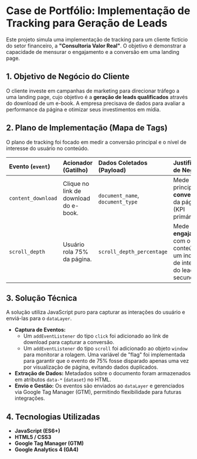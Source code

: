 # Case de Portfólio: Implementação de Tracking para Geração de Leads

Este projeto simula uma implementação de tracking para um cliente fictício do setor financeiro, a **"Consultoria Valor Real"**. O objetivo é demonstrar a capacidade de mensurar o engajamento e a conversão em uma landing page.

## 1. Objetivo de Negócio do Cliente

O cliente investe em campanhas de marketing para direcionar tráfego a uma landing page, cujo objetivo é a **geração de leads qualificados** através do download de um e-book. A empresa precisava de dados para avaliar a performance da página e otimizar seus investimentos em mídia.

## 2. Plano de Implementação (Mapa de Tags)

O plano de tracking foi focado em medir a conversão principal e o nível de interesse do usuário no conteúdo.

| Evento (`event`) | Acionador (Gatilho) | Dados Coletados (Payload) | Justificativa de Negócio |
| :--- | :--- | :--- | :--- |
| `content_download` | Clique no link de download do e-book. | `document_name`, `document_type` | Mede a principal **conversão** da página (KPI primário). |
| `scroll_depth` | Usuário rola 75% da página. | `scroll_depth_percentage` | Mede o **engajamento** com o conteúdo, um indicador de interesse do lead (KPI secundário). |

## 3. Solução Técnica

A solução utiliza JavaScript puro para capturar as interações do usuário e enviá-las para o `dataLayer`.

- **Captura de Eventos:**
    - Um `addEventListener` do tipo `click` foi adicionado ao link de download para capturar a conversão.
    - Um `addEventListener` do tipo `scroll` foi adicionado ao objeto `window` para monitorar a rolagem. Uma variável de "flag" foi implementada para garantir que o evento de 75% fosse disparado apenas uma vez por visualização de página, evitando dados duplicados.
- **Extração de Dados:** Metadados sobre o documento foram armazenados em atributos `data-*` (`dataset`) no HTML.
- **Envio e Gestão:** Os eventos são enviados ao `dataLayer` e gerenciados via Google Tag Manager (GTM), permitindo flexibilidade para futuras integrações.

## 4. Tecnologias Utilizadas

- **JavaScript (ES6+)**
- **HTML5 / CSS3**
- **Google Tag Manager (GTM)**
- **Google Analytics 4 (GA4)**